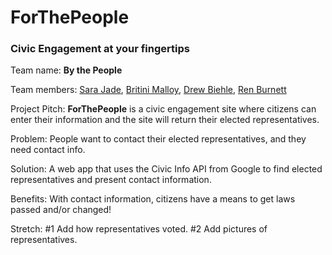 # ForThePeople
### Civic Engagement at your fingertips

Team name: **By the People**

Team members: [Sara Jade](https://www.linkedin.com/in/sara-jade/), [Britini Malloy](https://www.linkedin.com/in/britini-malloy-a1a0b245/), [Drew Biehle](https://www.linkedin.com/in/drew-biehle-844a2b15/), [Ren Burnett](https://www.linkedin.com/in/renard-burnett-39170369/)

Project Pitch: **ForThePeople** is a civic engagement site where citizens can enter their information and the site will return their elected representatives.

Problem: People want to contact their elected representatives, and they need contact info.

Solution: A web app that uses the Civic Info API from Google to find elected representatives and present contact information.

Benefits: With contact information, citizens have a means to get laws passed and/or changed!

Stretch:
#1 Add how representatives voted.
#2 Add pictures of representatives.
